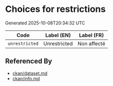 # Choices for restrictions

Generated 2025-10-08T20:34:32 UTC

| Code | Label (EN) | Label (FR) |
|------|------------|------------|
| `unrestricted` | Unrestricted | Non affecté |


## Referenced By

- [ckan/dataset.md](../ckan/dataset.md)
- [ckan/info.md](../ckan/info.md)
